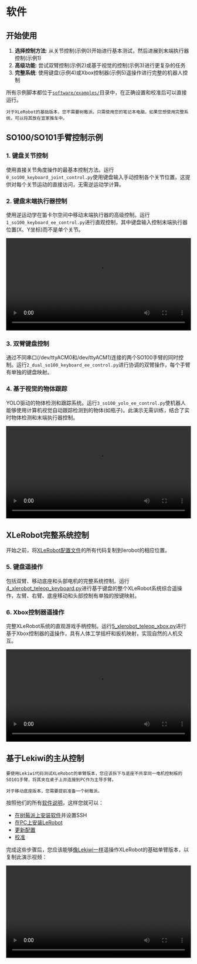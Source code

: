 <!-- THIS IS ALL GENERATED DOCUMENTATION via generate_robot_docs.py. DO NOT MODIFY THIS FILE DIRECTLY. -->

# 软件

## 开始使用

1. **选择控制方法**: 从关节控制(示例0)开始进行基本测试，然后进展到末端执行器控制(示例1)
2. **高级功能**: 尝试双臂控制(示例2)或基于视觉的控制(示例3)进行更复杂的任务
3. **完整系统**: 使用键盘(示例4)或Xbox控制器(示例5)遥操作进行完整的机器人控制

所有示例脚本都位于[`software/examples/`](https://github.com/Vector-Wangel/XLeRobot/tree/main/software/examples)目录中，在正确设置和校准后可以直接运行。

```{note}
对于XLeRobot的基础版本，您不需要树莓派。只需使用您的笔记本电脑，如果您想使用完整系统，可以将其放在宜家推车中。
```

## SO100/SO101手臂控制示例

### 1. 键盘关节控制

使用直接关节角度操作的最基本控制方法。运行`0_so100_keyboard_joint_control.py`使用键盘输入手动控制各个关节位置。这提供对每个关节运动的直接访问，无需逆运动学计算。

### 2. 键盘末端执行器控制

使用逆运动学在笛卡尔空间中移动末端执行器的高级控制。运行`1_so100_keyboard_ee_control.py`进行直观控制，其中键盘输入控制末端执行器位置(X、Y坐标)而不是单个关节。

<video width="100%" controls>
  <source src="../_static/videos/Real_demos/keyboard_teleop.mp4" type="video/mp4">
  Your browser does not support the video tag.
</video>

### 3. 双臂键盘控制

通过不同串口(/dev/ttyACM0和/dev/ttyACM1)连接的两个SO100手臂的同时控制。运行`2_dual_so100_keyboard_ee_control.py`进行协调的双臂操作，每个手臂有单独的键盘映射。

### 4. 基于视觉的物体跟踪

YOLO驱动的物体检测和跟踪系统。运行`3_so100_yolo_ee_control.py`使机器人能够使用计算机视觉自动跟踪检测到的物体(如瓶子)。此演示无需训练，结合了实时物体检测和末端执行器控制。

<video width="100%" controls>
  <source src="../_static/videos/Real_demos/yolo.mp4" type="video/mp4">
  Your browser does not support the video tag.
</video>

## XLeRobot完整系统控制

开始之前，将[XLeRobot配置文件](https://github.com/Vector-Wangel/XLeRobot/tree/main/software/src)的所有代码复制到lerobot的相应位置。

### 5. 键盘遥操作

包括双臂、移动底座和头部电机的完整系统控制。运行[4_xlerobot_teleop_keyboard.py](https://github.com/Vector-Wangel/XLeRobot/blob/main/software/examples/4_xlerobot_teleop_keyboard.py)进行基于键盘的整个XLeRobot系统综合遥操作，左臂、右臂、底座移动和头部控制有单独的按键映射。

### 6. Xbox控制器遥操作  

完整XLeRobot系统的直观游戏手柄控制。运行[5_xlerobot_teleop_xbox.py](https://github.com/Vector-Wangel/XLeRobot/blob/main/software/examples/5_xlerobot_teleop_xbox.py)进行基于Xbox控制器的遥操作，具有人体工学摇杆和扳机映射，实现自然的人机交互。

<video width="100%" controls>
  <source src="../_static/videos/Real_demos/xlerobot_025_001.mp4" type="video/mp4">
  Your browser does not support the video tag.
</video>

## 基于Lekiwi的主从控制

```{note}
要使用Lekiwi代码测试XLeRobot的单臂版本，您应该拆下与底座不共享同一电机控制板的SO101手臂，将其夹在桌子上并连接到PC作为主导手臂。
```
```{note}
对于移动底座版本，您需要提前准备一个树莓派。
```

按照他们的所有[软件说明](https://github.com/huggingface/lerobot/blob/main/examples/11_use_lekiwi.md#b-install-software-on-pi)，这样您就可以：
-  [在树莓派上安装软件](https://github.com/huggingface/lerobot/blob/main/examples/11_use_lekiwi.md#b-install-software-on-pi)并设置SSH 
-  [在PC上安装LeRobot](https://github.com/huggingface/lerobot/blob/main/examples/11_use_lekiwi.md#c-install-lerobot-on-laptop)
-  [更新配置](https://github.com/huggingface/lerobot/blob/main/examples/11_use_lekiwi.md#update-config)
-  [校准](https://github.com/huggingface/lerobot/blob/main/examples/11_use_lekiwi.md#e-calibration)

完成这些步骤后，您应该能够[像Lekiwi一样](https://github.com/huggingface/lerobot/blob/main/examples/11_use_lekiwi.md#f-teleoperate)遥操作XLeRobot的基础单臂版本，以复制此演示视频：

<video width="100%" style="max-width: 100%;" controls>
  <source src="https://github.com/user-attachments/assets/98312e30-9a5d-41a1-a6ce-ef163c3abfd5" type="video/mp4">
  Your browser does not support the video tag.
</video>

<!-- ```{toctree}
:caption: Directory
:maxdepth: 1

anymal_c/index
allegro_hand_left/index
allegro_hand_right/index
allegro_hand_right_touch/index
dclaw/index
fetch/index
fixed_inspire_hand_left/index
fixed_inspire_hand_right/index
floating_inspire_hand_left/index
floating_inspire_hand_right/index
floating_panda_gripper/index
floating_robotiq_2f_85_gripper/index
googlerobot/index
humanoid/index
koch-v1.1/index
panda/index
panda_stick/index
panda_wristcam/index
so100/index
stompy/index
trifingerpro/index
ur_10e/index
unitree_g1/index
unitree_g1_simplified_legs/index
unitree_g1_simplified_upper_body/index
unitree_go2/index
unitree_h1/index
unitree_h1_simplified/index
widowx250s/index
widowxai/index
widowxai_wristcam/index
xarm6_nogripper/index
xarm6_robotiq/index
xarm6_robotiq_wristcam/index
xarm7_ability/index

``` -->
